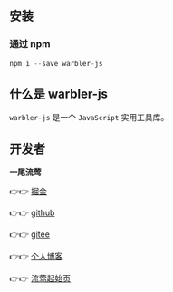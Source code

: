<!--
 * @Author: 一尾流莺
 * @Description:
 * @Date: 2021-09-13 16:45:44
 * @LastEditTime: 2021-09-13 17:58:10
 * @FilePath: \vue-press\docs\guide\README.md
-->

## 安装

### 通过 npm

```js
npm i --save warbler-js
```

## 什么是 warbler-js

`warbler-js` 是一个 `JavaScript` 实用工具库。

## 开发者

**一尾流莺**

👉👉 [掘金](https://juejin.cn/user/4099422807393901/posts)

👉👉 [github](https://github.com/alanhzw)

👉👉 [gitee](https://gitee.com/hzw_0174)

👉👉 [个人博客](https://www.duwanyu.com/)

👉👉 [流莺起始页](http://warbler.duwanyu.com/)
